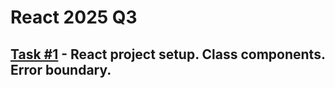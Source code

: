 # React 2025 Q3

## [Task #1](https://github.com/ekthrn/rsschool-react-course/class-components) - React project setup. Class components. Error boundary.
